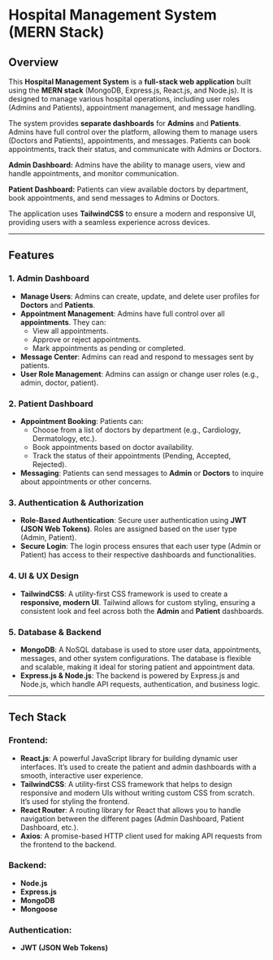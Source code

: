 # Hospital Management System (MERN Stack)

## Overview

This **Hospital Management System** is a **full-stack web application** built using the **MERN stack** (MongoDB, Express.js, React.js, and Node.js). It is designed to manage various hospital operations, including user roles (Admins and Patients), appointment management, and message handling. 

The system provides **separate dashboards** for **Admins** and **Patients**. Admins have full control over the platform, allowing them to manage users (Doctors and Patients), appointments, and messages. Patients can book appointments, track their status, and communicate with Admins or Doctors.

**Admin Dashboard:** Admins have the ability to manage users, view and handle appointments, and monitor communication.

**Patient Dashboard:** Patients can view available doctors by department, book appointments, and send messages to Admins or Doctors.

The application uses **TailwindCSS** to ensure a modern and responsive UI, providing users with a seamless experience across devices.

---

## Features

### **1. Admin Dashboard**
- **Manage Users**: Admins can create, update, and delete user profiles for **Doctors** and **Patients**.
- **Appointment Management**: Admins have full control over all **appointments**. They can:
  - View all appointments.
  - Approve or reject appointments.
  - Mark appointments as pending or completed.
- **Message Center**: Admins can read and respond to messages sent by patients.
- **User Role Management**: Admins can assign or change user roles (e.g., admin, doctor, patient).
  
### **2. Patient Dashboard**
- **Appointment Booking**: Patients can:
  - Choose from a list of doctors by department (e.g., Cardiology, Dermatology, etc.).
  - Book appointments based on doctor availability.
  - Track the status of their appointments (Pending, Accepted, Rejected).
- **Messaging**: Patients can send messages to **Admin** or **Doctors** to inquire about appointments or other concerns.
  
### **3. Authentication & Authorization**
- **Role-Based Authentication**: Secure user authentication using **JWT (JSON Web Tokens)**. Roles are assigned based on the user type (Admin, Patient).
- **Secure Login**: The login process ensures that each user type (Admin or Patient) has access to their respective dashboards and functionalities.
  
### **4. UI & UX Design**
- **TailwindCSS**: A utility-first CSS framework is used to create a **responsive, modern UI**. Tailwind allows for custom styling, ensuring a consistent look and feel across both the **Admin** and **Patient** dashboards.

### **5. Database & Backend**
- **MongoDB**: A NoSQL database is used to store user data, appointments, messages, and other system configurations. The database is flexible and scalable, making it ideal for storing patient and appointment data.
- **Express.js & Node.js**: The backend is powered by Express.js and Node.js, which handle API requests, authentication, and business logic.

---

## Tech Stack

### **Frontend:**
- **React.js**: A powerful JavaScript library for building dynamic user interfaces. It’s used to create the patient and admin dashboards with a smooth, interactive user experience.
- **TailwindCSS**: A utility-first CSS framework that helps to design responsive and modern UIs without writing custom CSS from scratch. It’s used for styling the frontend.
- **React Router**: A routing library for React that allows you to handle navigation between the different pages (Admin Dashboard, Patient Dashboard, etc.).
- **Axios**: A promise-based HTTP client used for making API requests from the frontend to the backend.

### **Backend:**
- **Node.js**
- **Express.js**
- **MongoDB**
- **Mongoose**

### **Authentication:**
- **JWT (JSON Web Tokens)**
